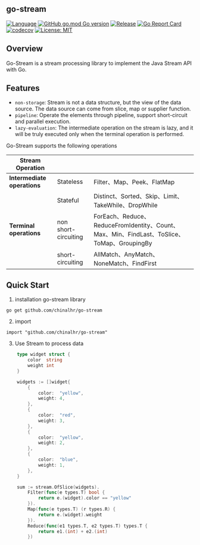 ## go-stream

[![Language](https://img.shields.io/badge/Language-Go-blue.svg)](https://golang.org/)
[![GitHub go.mod Go version](https://img.shields.io/github/go-mod/go-version/chinalhr/go-stream)](https://img.shields.io/github/go-mod/go-version/chinalhr/go-stream)
[![Release](https://img.shields.io/github/v/release/chinalhr/go-stream.svg?style=flat-square)](https://github.com/chinalhr/go-stream)
[![Go Report Card](https://goreportcard.com/badge/github.com/chinalhr/go-stream)](https://goreportcard.com/report/github.com/chinalhr/go-stream)
[![codecov](https://codecov.io/gh/chinalhr/go-stream/branch/main/graph/badge.svg?token=ZHMPMQP0CP)](https://codecov.io/gh/chinalhr/go-stream)
[![License: MIT](https://img.shields.io/badge/License-MIT-yellow.svg)](https://github.com/chinalhr/go-stream/blob/main/LICENSE)

## Overview
Go-Stream is a stream processing library to implement the Java Stream API with Go.

## Features
- `non-storage`: Stream is not a data structure, but the view of the data source. The data source can come from slice, map or supplier function.
- `pipeline`: Operate the elements through pipeline, support short-circuit and parallel execution.
- `lazy-evaluation`: The intermediate operation on the stream is lazy, and it will be truly executed only when the terminal operation is performed.

Go-Stream supports the following operations

| Stream Operation            |                      |                                                              |
| --------------------------- | -------------------- | ------------------------------------------------------------ |
| **Intermediate operations** | Stateless            | Filter、Map、Peek、FlatMap                                   |
|                             | Stateful             | Distinct、Sorted、Skip、Limit、TakeWhile、DropWhile          |
| **Terminal operations**     | non short-circuiting | ForEach、Reduce、ReduceFromIdentity、Count、Max、Min、FindLast、ToSlice、ToMap、GroupingBy |
|                             | short-circuiting     | AllMatch、AnyMatch、NoneMatch、FindFirst                     |

## Quick Start
1. installation go-stream library

```
go get github.com/chinalhr/go-stream
```

2. import

```
import "github.com/chinalhr/go-stream"
```

3. Use Stream to process data

```go
	type widget struct {
		color  string
		weight int
	}

	widgets := []widget{
		{
			color:  "yellow",
			weight: 4,
		},
		{
			color:  "red",
			weight: 3,
		},
		{
			color:  "yellow",
			weight: 2,
		},
		{
			color:  "blue",
			weight: 1,
		},
	}

	sum := stream.OfSlice(widgets).
		Filter(func(e types.T) bool {
			return e.(widget).color == "yellow"
		}).
		Map(func(e types.T) (r types.R) {
			return e.(widget).weight
		}).
		Reduce(func(e1 types.T, e2 types.T) types.T {
			return e1.(int) + e2.(int)
		})
```